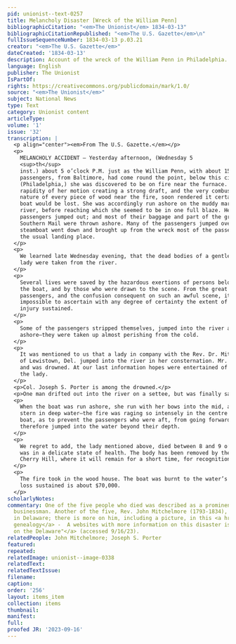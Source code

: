 ```yaml
---
pid: unionist--text-0257
title: Melancholy Disaster [Wreck of the William Penn]
bibliographicCitation: "<em>The Unionist</em> 1834-03-13"
bibliographicCitationRepublished: "<em>The U.S. Gazette</em>\n"
fullIssueSequenceNumber: 1834-03-13 p.03.21
creator: "<em>The U.S. Gazette</em>"
dateCreated: '1834-03-13'
description: Account of the wreck of the William Penn in Philadelphia.
language: English
publisher: The Unionist
IsPartOf: 
rights: https://creativecommons.org/publicdomain/mark/1.0/
source: "<em>The Unionist</em>"
subject: National News
type: Text
category: Unionist content
articleType: 
volume: '1'
issue: '32'
transcription: |
  <p align="center"><em>From The U.S. Gazette.</em></p>
  <p>
    MELANCHOLY ACCIDENT — Yesterday afternoon, (Wednesday 5
    <sup>th</sup>
    inst.) about 5 o’clock P.M. just as the William Penn, with about 150
    passengers, from Baltimore, had come round the point, below this city,
    (Philadelphia,) she was discovered to be on fire near the furnace. The
    rapidity of her motion creating a strong draft, and the very combustible
    nature of every piece of wood near the fire, soon rendered it certain that the
    boat would be lost. She was accordingly run ashore on the muddy margin of the
    river, before reaching which she seemed to be in one full blaze. Here the
    passengers jumped out; and most of their baggage and part of the great
    Southern Mail were thrown ashore. Many of the passengers jumped overboard. A
    steamboat went down and brought up from the wreck most of the passengers to
    the usual landing place.
  </p>
  <p>
    We learned late Wednesday evening, that the dead bodies of a gentleman and
    lady were taken from the river.
  </p>
  <p>
    Several lives were saved by the hazardous exertions of persons belonging to
    the boat, and by those who were drawn to the scene. From the great number of
    passengers, and the confusion consequent on such an awful scene, it was
    impossible to ascertain with any degree of certainty the extent of personal
    injury sustained.
  </p>
  <p>
    Some of the passengers stripped themselves, jumped into the river and swam
    ashore—they were taken up almost perishing from the cold.
  </p>
  <p>
    It was mentioned to us that a lady in company with the Rev. Dr. Mitchellmore,
    of Lewistown, Del. jumped into the river in her consternation. Mr. M. followed her
    and was drowned. At our last information hopes were entertained of recovering
    the lady.
  </p>
  <p>Col. Joseph S. Porter is among the drowned.</p>
  <p>One man drifted out into the river on a settee, but was finally saved.</p>
  <p>
    When the boat was run ashore, she run with her bows into the mid, and her
    stern in deep water—the fire was raging so intensely in the centre of the
    boat, as to prevent the passengers who were aft, from going forward—they
    therefore jumped into the water beyond their depth.
  </p>
  <p>
    We regret to add, the lady mentioned above, died between 8 and 9 o’clock. She
    was in a delicate state of health. The body has been removed by the Coroner to
    Cherry Hill, where it will remain for a short time, for recognition.
  </p>
  <p>
    The fire took in the wood house. The boat was burnt to the water’s edge—the
    loss sustained is about $70,000.
  </p>
scholarlyNotes: 
commentary: One of the five people who died was described as a prominent Connecticut
  businessman. Another of the five, Rev. John Mitchelmore (1793-1834), held a pastorate
  in Delaware; there is more on him, including a picture, in this <a href="https://mitchelmore.one-name.net/families/trees/tree09.htm#0319">family
  genealogy</a> -  A websites with more information on this disaster is <a href="https://news.yahoo.com/disasters-delaware-come-alive-exhibit-210352235.html?guccounter=1&guce_referrer=aHR0cHM6Ly93d3cuZ29vZ2xlLmNvbS8&guce_referrer_sig=AQAAANXd0xp3rA9QC3WLBL0Z9f_PpV1deDbl_8eeJwOW1tNbSBa-3l2o5Q25qEyS5YzU3vPkJJIE2FwqrgduuDYhcpBsd-iSKd6_m0D6viXg50k7a1I9XecBpxyLOyujqtiD_-TwMbmg-g4mc87todeJHKfniHhoPzKLy3TucwuaA4rW">"Disasters
  on the Delaware"</a> (accessed 9/16/23).
relatedPeople: John Mitchelmore; Joseph S. Porter
featured: 
repeated: 
relatedImage: unionist--image-0338
relatedText: 
relatedTextIssue: 
filename: 
caption: 
order: '256'
layout: items_item
collection: items
thumbnail: 
manifest: 
full: 
proofed JR: '2023-09-16'
---
```

